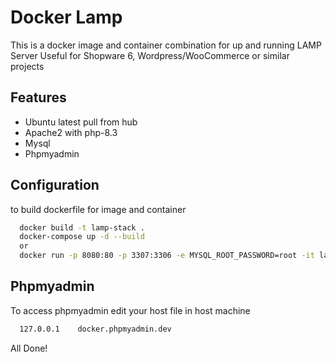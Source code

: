 # Docker Lamp

This is a docker image and container combination for up and running LAMP Server
Useful for Shopware 6, Wordpress/WooCommerce or similar projects



## Features

- Ubuntu latest pull from hub
- Apache2 with php-8.3
- Mysql 
- Phpmyadmin

  
## Configuration 

to build dockerfile for image and container

```bash 
  docker build -t lamp-stack .
  docker-compose up -d --build
  or
  docker run -p 8080:80 -p 3307:3306 -e MYSQL_ROOT_PASSWORD=root -it lamp-stack

```
## Phpmyadmin 
To access phpmyadmin edit your host file in host machine 
```bash 
  127.0.0.1    docker.phpmyadmin.dev

```

All Done!
